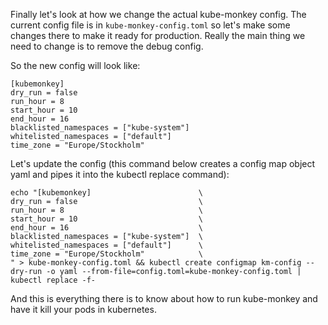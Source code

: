 Finally let's look at how we change the actual kube-monkey config. The current config file is in `kube-monkey-config.toml` so let's make some changes there to make it ready for production. Really the main thing we need to change is to remove the debug config.

So the new config will look like:
```
[kubemonkey]
dry_run = false
run_hour = 8
start_hour = 10
end_hour = 16
blacklisted_namespaces = ["kube-system"]
whitelisted_namespaces = ["default"]
time_zone = "Europe/Stockholm"
```

Let's update the config (this command below creates a config map object yaml and pipes it into the kubectl replace command):

```
echo "[kubemonkey]                        \
dry_run = false                           \
run_hour = 8                              \
start_hour = 10                           \
end_hour = 16                             \
blacklisted_namespaces = ["kube-system"]  \
whitelisted_namespaces = ["default"]      \
time_zone = "Europe/Stockholm"            \
" > kube-monkey-config.toml && kubectl create configmap km-config --dry-run -o yaml --from-file=config.toml=kube-monkey-config.toml | kubectl replace -f-
```

And this is everything there is to know about how to run kube-monkey and have it kill your pods in kubernetes.

